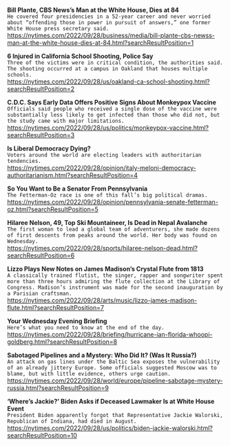 **Bill Plante, CBS News’s Man at the White House, Dies at 84**\
`He covered four presidencies in a 52-year career and never worried about “offending those in power in pursuit of answers,” one former White House press secretary said.`\
https://nytimes.com/2022/09/28/business/media/bill-plante-cbs-newss-man-at-the-white-house-dies-at-84.html?searchResultPosition=1

**6 Injured in California School Shooting, Police Say**\
`Three of the victims were in critical condition, the authorities said. The shooting occurred at a campus in Oakland that houses multiple schools.`\
https://nytimes.com/2022/09/28/us/oakland-ca-school-shooting.html?searchResultPosition=2

**C.D.C. Says Early Data Offers Positive Signs About Monkeypox Vaccine**\
`Officials said people who received a single dose of the vaccine were substantially less likely to get infected than those who did not, but the study came with major limitations.`\
https://nytimes.com/2022/09/28/us/politics/monkeypox-vaccine.html?searchResultPosition=3

**Is Liberal Democracy Dying?**\
`Voters around the world are electing leaders with authoritarian tendencies.`\
https://nytimes.com/2022/09/28/opinion/italy-meloni-democracy-authoritarianism.html?searchResultPosition=4

**So You Want to Be a Senator From Pennsylvania**\
`The Fetterman-Oz race is one of this fall’s big political dramas.`\
https://nytimes.com/2022/09/28/opinion/pennsylvania-senate-fetterman-oz.html?searchResultPosition=5

**Hilaree Nelson, 49, Top Ski Mountaineer, Is Dead in Nepal Avalanche**\
`The first woman to lead a global team of adventurers, she made dozens of first descents from peaks around the world. Her body was found on Wednesday.`\
https://nytimes.com/2022/09/28/sports/hilaree-nelson-dead.html?searchResultPosition=6

**Lizzo Plays New Notes on James Madison’s Crystal Flute from 1813**\
`A classically trained flutist, the singer, rapper and songwriter spent more than three hours admiring the flute collection at the Library of Congress. Madison’s instrument was made for the second inauguration by a Parisian craftsman.`\
https://nytimes.com/2022/09/28/arts/music/lizzo-james-madison-flute.html?searchResultPosition=7

**Your Wednesday Evening Briefing**\
`Here’s what you need to know at the end of the day.`\
https://nytimes.com/2022/09/28/briefing/hurricane-ian-florida-whoopi-goldberg.html?searchResultPosition=8

**Sabotaged Pipelines and a Mystery: Who Did It? (Was It Russia?)**\
`An attack on gas lines under the Baltic Sea exposes the vulnerability of an already jittery Europe. Some officials suggested Moscow was to blame, but with little evidence, others urge caution.`\
https://nytimes.com/2022/09/28/world/europe/pipeline-sabotage-mystery-russia.html?searchResultPosition=9

**‘Where’s Jackie?’ Biden Asks if Deceased Lawmaker Is at White House Event**\
`President Biden apparently forgot that Representative Jackie Walorski, Republican of Indiana, had died in August.`\
https://nytimes.com/2022/09/28/us/politics/biden-jackie-walorski.html?searchResultPosition=10

